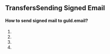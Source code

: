 ## TransfersSending Signed Email
#### **How to send signed mail to guld.email?**

1. 

2.

3. 


4.



